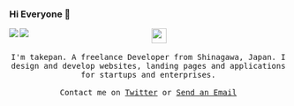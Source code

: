 ### Hi Everyone 👋

<p align="center">
  <a href="https://github.com/anuraghazra/github-readme-stats">
    <img align="left" src="https://github-readme-stats.vercel.app/api?username=takepan&count_private=true&show_icons=true" />
  </a>
  <a href="https://github.com/anuraghazra/github-readme-stats">
    <img align="left" src="https://github-readme-stats.vercel.app/api/top-langs/?username=takepan" />
  </a>
</p>


  
<p align="center">
  <img src="https://user-images.githubusercontent.com/5679180/79618120-0daffb80-80be-11ea-819e-d2b0fa904d07.gif" width="27px">
  <br><br>
  <samp>
I'm takepan. A freelance Developer from Shinagawa, Japan. I design and develop websites, landing pages and applications for startups and enterprises. 
     <br><br>Contact me on <a href="https://twitter.com/takepan">Twitter</a> or <a href="mailto&#58;&#115;&#104;&#105;n&#106;i&#46;&#116;a&#107;&#101;u&#99;h&#105;&#64;&#121;&#111;k&#97;&#116;a&#117;.&#106;p">Send an Email</a>
  </samp>
</p>

<!--
**takepan/takepan** is a ✨ _special_ ✨ repository because its `README.md` (this file) appears on your GitHub profile.

Here are some ideas to get you started:

- 🔭 I’m currently working on ...
- 🌱 I’m currently learning ...
- 👯 I’m looking to collaborate on ...
- 🤔 I’m looking for help with ...
- 💬 Ask me about ...
- 📫 How to reach me: ...
- 😄 Pronouns: ...
- ⚡ Fun fact: ...
-->

